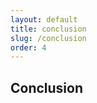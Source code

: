 ```yaml
---
layout: default
title: conclusion
slug: /conclusion
order: 4
---
```


## Conclusion
<!-- note -->

<!-- new slide -->